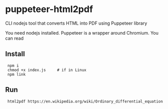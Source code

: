 # puppeteer-html2pdf
CLI nodejs tool that converts HTML into PDF using Puppeteer library

You need nodejs installed. Puppeteer is a wrapper around Chromium. You can read

## Install

     npm i
     chmod +x index.js     # if in Linux
     npm link

 ## Run

     html2pdf https://en.wikipedia.org/wiki/Ordinary_differential_equation

 
